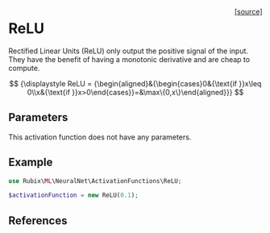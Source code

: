 <span style="float:right;"><a href="https://github.com/RubixML/ML/blob/master/src/NeuralNet/ActivationFunctions/ReLU.php">[source]</a></span>

# ReLU
Rectified Linear Units (ReLU) only output the positive signal of the input. They have the benefit of having a monotonic derivative and are cheap to compute.

$$
{\displaystyle ReLU = {\begin{aligned}&{\begin{cases}0&{\text{if }}x\leq 0\\x&{\text{if }}x>0\end{cases}}=&\max\{0,x\}\end{aligned}}}
$$

## Parameters
This activation function does not have any parameters.

## Example
```php
use Rubix\ML\NeuralNet\ActivationFunctions\ReLU;

$activationFunction = new ReLU(0.1);
```

## References
[^1]: A. L. Maas et al. (2013). Rectifier Nonlinearities Improve Neural Network Acoustic Models.
[^2]: K. Konda et al. (2015). Zero-bias Autoencoders and the Benefits of Co-adapting Features.